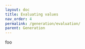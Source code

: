 ```yaml
---
layout: doc
title: Evaluating values
nav_order: 4
permalink: /generation/evaluation/
parent: Generation
---
```


foo
